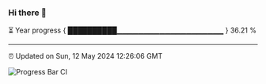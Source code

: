 ### Hi there 👋

⏳ Year progress { ██████████▁▁▁▁▁▁▁▁▁▁▁▁▁▁▁▁▁▁▁▁ } 36.21 %

---

⏰ Updated on Sun, 12 May 2024 12:26:06 GMT

![Progress Bar CI](https://github.com/liununu/liununu/workflows/Progress%20Bar%20CI/badge.svg)
